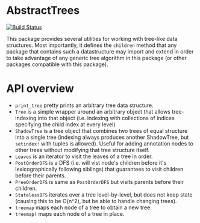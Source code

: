 # AbstractTrees

[![Build Status](https://travis-ci.org/Keno/AbstractTrees.jl.svg?branch=master)](https://travis-ci.org/Keno/AbstractTrees.jl)

This package provides several utilities for working with tree-like data structures. Most importantly, it defines the `children` method that any package that contains such a datastructure may import and extend in order to take advantage of any generic tree algorithm in this package (or other packages compatible with this package).

# API overview

- `print_tree` pretty prints an arbitrary tree data structure.
- `Tree` is a simple wrapper around an arbitrary object that allows tree-indexing into that object (i.e. indexing with collections of indices specifying the child index at every level)
- `ShadowTree` is a tree object that combines two trees of equal structure into a single tree (indexing always produces another ShadowTree, but `setindex!` with tuples is allowed). Useful for adding annotation nodes to other trees without modifying that tree structure itself.
- `Leaves` is an iterator to visit the leaves of a tree in order.
- `PostOrderDFS` is a DFS (i.e. will vist node's children before it's lexicographically following siblings) that guarantees to visit children before their parents.
- `PreeOrderDFS` is same as `PostOrderDFS` but visits parents before their children.
- `StatelessBFS` iterates over a tree level-by-level, but does not keep state (causing this to be O(n^2), but be able to handle changing trees).
- `treemap` maps each node of a tree to obtain a new tree.
- `treemap!` maps each node of a tree in place.
